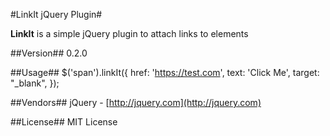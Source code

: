 #LinkIt jQuery Plugin#

**LinkIt** is a simple jQuery plugin to attach links to elements

##Version##
0.2.0

##Usage##
    $('span').linkIt({
            href: 'https://test.com',
            text: 'Click Me',
            target: "_blank",
        });

##Vendors##
jQuery - [http://jquery.com](http://jquery.com)

##License##
MIT License